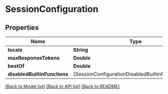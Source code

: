 # SessionConfiguration

## Properties
Name | Type | Description | Notes
------------ | ------------- | ------------- | -------------
**locale** | **String** |  | 
**maxResponseTokens** | **Double** |  | 
**bestOf** | **Double** |  | 
**disabledBuiltinFunctions** | [SessionConfigurationDisabledBuiltinFunctionsInner] |  | 

[[Back to Model list]](../README.md#documentation-for-models) [[Back to API list]](../README.md#documentation-for-api-endpoints) [[Back to README]](../README.md)


